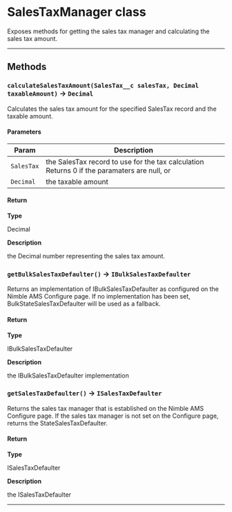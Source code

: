 # SalesTaxManager class

Exposes methods for getting the sales tax manager and calculating the sales tax amount.

---
## Methods
### `calculateSalesTaxAmount(SalesTax__c salesTax, Decimal taxableAmount)` → `Decimal`

Calculates the sales tax amount for the specified SalesTax record and the taxable amount.

#### Parameters
|Param|Description|
|-----|-----------|
|`SalesTax` |  the SalesTax record to use for the tax calculation Returns 0 if the paramaters are null, or |
|`Decimal` |  the taxable amount |

#### Return

**Type**

Decimal

**Description**

the Decimal number representing the sales tax amount.

### `getBulkSalesTaxDefaulter()` → `IBulkSalesTaxDefaulter`

Returns an implementation of IBulkSalesTaxDefaulter as configured on the Nimble AMS Configure page. If no implementation has been set, BulkStateSalesTaxDefaulter will be used as a fallback.

#### Return

**Type**

IBulkSalesTaxDefaulter

**Description**

the IBulkSalesTaxDefaulter implementation

### `getSalesTaxDefaulter()` → `ISalesTaxDefaulter`

Returns the sales tax manager that is established on the Nimble AMS Configure page. If the sales tax manager is not set on the Configure page, returns the StateSalesTaxDefaulter.

#### Return

**Type**

ISalesTaxDefaulter

**Description**

the ISalesTaxDefaulter

---

